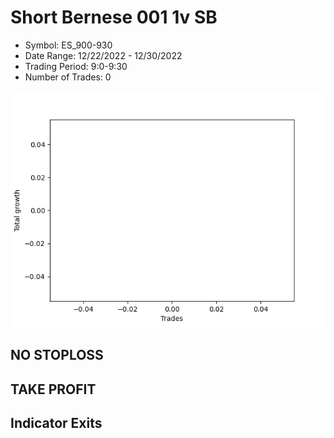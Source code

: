 # Short Bernese 001 1v SB 
- Symbol: ES_900-930
- Date Range: 12/22/2022 - 12/30/2022
- Trading Period: 9:0-9:30
- Number of Trades: 0

![Plot](ShortBernese0011vSBES_900-930.png)
## NO STOPLOSS














## TAKE PROFIT











## Indicator Exits

